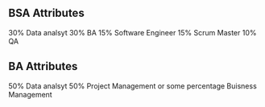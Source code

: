 ## BSA Attributes 
30% Data analsyt 
30% BA
15% Software Engineer 
15% Scrum Master 
10% QA

## BA Attributes 
50% Data analsyt 
50% Project Management 
or some percentage Buisness Management